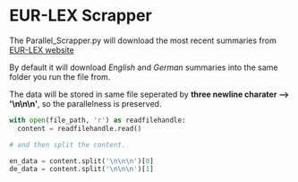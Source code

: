 # EUR-LEX Scrapper

The Parallel_Scrapper.py will download the most recent summaries from [EUR-LEX website](https://eur-lex.europa.eu/browse/summaries.html)

By default it will download *English* and *German* summaries into the same folder you run the file from. 

The data will be stored in same file seperated by **three newline charater --> '\n\n\n'**, so the parallelness is preserved.

```python
with open(file_path, 'r') as readfilehandle:
  content = readfilehandle.read()

# and then split the content.

en_data = content.split('\n\n\n')[0]
de_data = content.split('\n\n\n')[1]

```
